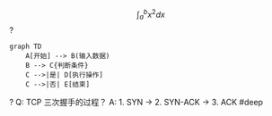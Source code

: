 $$
\int_{a}^{b} x^2 dx
$$
?
```mermaid
graph TD
    A[开始] --> B(输入数据)
    B --> C{判断条件}
    C -->|是| D[执行操作]
    C -->|否| E[结束]
```
?
Q: TCP 三次握手的过程？
A: 1. SYN → 2. SYN-ACK → 3. ACK
#deep
<!--SR:!2025-02-02,1,230-->
